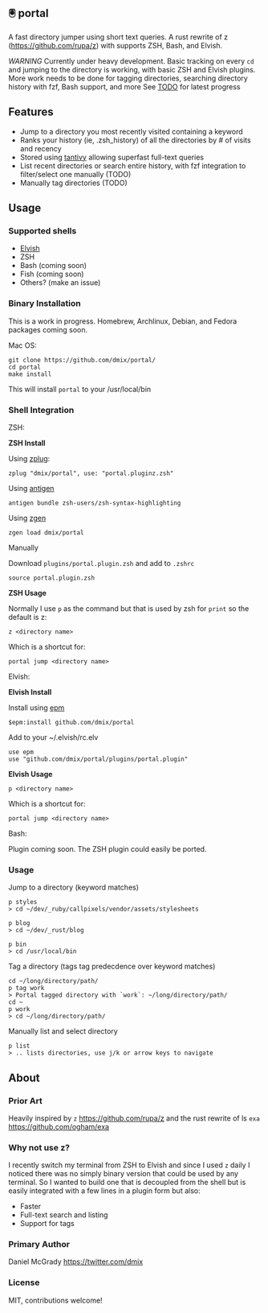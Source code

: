 🖲️ portal
---

A fast directory jumper using short text queries. A rust rewrite of z (https://github.com/rupa/z) with supports ZSH, Bash, and Elvish.

*WARNING* Currently under heavy development. Basic tracking on every `cd` and jumping to the directory is working, with basic ZSH and Elvish plugins. More work needs to be done for tagging directories, searching directory history with fzf, Bash support, and more See [TODO](https://github.com/dmix/portal/blob/master/TODO.md) for latest progress

## Features

- Jump to a directory you most recently visited containing a keyword
- Ranks your history (ie, .zsh_history) of all the directories by # of visits and recency
- Stored using [tantivy](https://github.com/tantivy-search/tantivy) allowing superfast full-text queries
- List recent directories or search entire history, with fzf integration to filter/select one manually (TODO)
- Manually tag directories (TODO)

## Usage

### Supported shells

- [Elvish](https://github.com/elves/elvish)
- ZSH
- Bash (coming soon)
- Fish (coming soon)
- Others? (make an issue)

### Binary Installation

This is a work in progress. Homebrew, Archlinux, Debian, and Fedora packages coming soon.

Mac OS:

    git clone https://github.com/dmix/portal/
    cd portal
    make install
    
This will install `portal` to your /usr/local/bin

### Shell Integration

ZSH:

**ZSH Install**

Using [zplug](https://github.com/zplug/zplug):

    zplug "dmix/portal", use: "portal.pluginz.zsh"

Using [antigen](https://github.com/zsh-users/antigen)

    antigen bundle zsh-users/zsh-syntax-highlighting

Using [zgen](https://github.com/tarjoilija/zgen)

    zgen load dmix/portal

Manually

Download `plugins/portal.plugin.zsh` and add to `.zshrc`

    source portal.plugin.zsh

**ZSH Usage**

Normally I use `p` as the command but that is used by zsh for `print` so the default is z:

    z <directory name>

Which is a shortcut for:

    portal jump <directory name>

Elvish:

**Elvish Install**

Install using [epm](https://elv.sh/ref/epm.html)

    $epm:install github.com/dmix/portal

Add to your ~/.elvish/rc.elv

    use epm
    use "github.com/dmix/portal/plugins/portal.plugin"

**Elvish Usage**

    p <directory name>
    
Which is a shortcut for:

    portal jump <directory name>

Bash:

Plugin coming soon. The ZSH plugin could easily be ported.

### Usage

Jump to a directory (keyword matches)

    p styles
    > cd ~/dev/_ruby/callpixels/vendor/assets/stylesheets

    p blog
    > cd ~/dev/_rust/blog

    p bin
    > cd /usr/local/bin

Tag a directory (tags tag predecdence over keyword matches)

    cd ~/long/directory/path/
    p tag work
    > Portal tagged directory with `work`: ~/long/directory/path/
    cd ~
    p work
    > cd ~/long/directory/path/

Manually list and select directory

    p list
    > .. lists directories, use j/k or arrow keys to navigate

## About

### Prior Art

Heavily inspired by `z` https://github.com/rupa/z and the rust rewrite of ls `exa` https://github.com/ogham/exa

### Why not use z?

I recently switch my terminal from ZSH to Elvish and since I used `z` daily I
noticed there was no simply binary version that could be used by any terminal.
So I wanted to build one that is decoupled from the shell but is easily
integrated with a few lines in a plugin form but also:

- Faster
- Full-text search and listing
- Support for tags

### Primary Author

Daniel McGrady
https://twitter.com/dmix

### License

MIT, contributions welcome!
